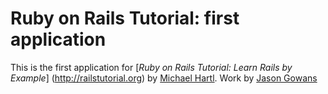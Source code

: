  # Ruby on Rails Tutorial: first application

This is the first application for
[*Ruby on Rails Tutorial: Learn Rails by Example*] (http://railstutorial.org)
by [Michael Hartl](http://michaelhartl.com).
Work by [Jason Gowans](http://startupdad.blogspot.com)
